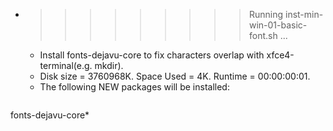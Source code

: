 * >>>>>>>>> Running inst-min-win-01-basic-font.sh ...
  * Install fonts-dejavu-core to fix characters overlap with xfce4-terminal(e.g. mkdir).
  * Disk size = 3760968K. Space Used = 4K. Runtime = 00:00:00:01.
  * The following NEW packages will be installed:
  ```bash
fonts-dejavu-core*
  ```
